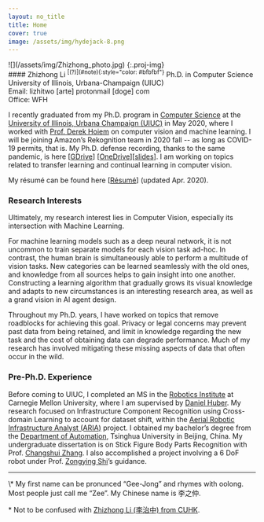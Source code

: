 ```yaml
---
layout: no_title
title: Home
cover: true
image: /assets/img/hydejack-8.png
---
```


<div>
<div class='proj-fig' markdown="1">
![](/assets/img/Zhizhong_photo.jpg)
{:.proj-img}
</div>
<div class='proj-mid'></div>
<div class='proj-txt' markdown="1">
#### Zhizhong Li <sup markdown="1">[(?)](#note){:style="color: #bfbfbf"}</sup>
Ph.D. in Computer Science<br>
University of Illinois, Urbana-Champaign (UIUC)<br>
Email: lizhitwo [arte] protonmail [doge] com<br>
Office: WFH
</div>
</div>

I recently graduated from my Ph.D. program in [Computer Science](http://cs.illinois.edu/) at the [University of Illinois, Urbana Champaign (UIUC)](http://illinois.edu/) in May 2020, where I worked with [Prof. Derek Hoiem](http://dhoiem.cs.illinois.edu/) on computer vision and machine learning. I will be joining Amazon’s Rekognition team in 2020 fall -- as long as COVID-19 permits, that is. My Ph.D. defense recording, thanks to the same pandemic, is here [[GDrive](https://drive.google.com/open?id=1vzBhrk580MLdoRceNp1YHEyk44qRoTAF)] [[OneDrive](https://1drv.ms/u/s!AtnPgzBCmDQvizYDvlMvJzUmHn_o?e=aUdztr)][[slides](/assets/pdf/Zhizhong_Defense_0325.pdf)]. I am working on topics related to transfer learning and continual learning in computer vision.

My résumé can be found here [[Résumé](/resume/)] (updated Apr. 2020).

### Research Interests

Ultimately, my research interest lies in Computer Vision, especially its intersection with Machine Learning. 

For machine learning models such as a deep neural network, it is not uncommon to train separate models for each vision task ad-hoc. In contrast, the human brain is simultaneously able to perform a multitude of vision tasks. New categories can be learned seamlessly with the old ones, and knowledge from all sources helps to gain insight into one another. Constructing a learning algorithm that gradually grows its visual knowledge and adapts to new circumstances is an interesting research area, as well as a grand vision in AI agent design.

Throughout my Ph.D. years, I have worked on topics that remove roadblocks for achieving this goal. Privacy or legal concerns may prevent past data from being retained, and limit in knowledge regarding the new task and the cost of obtaining data can degrade performance. Much of my research has involved mitigating these missing aspects of data that often occur in the wild.

### Pre-Ph.D. Experience

Before coming to UIUC, I completed an MS in the [Robotics Institute](http://ri.cmu.edu/) at Carnegie Mellon University, where I am supervised by [Daniel Huber](https://www.linkedin.com/in/daniel-huber-22b2631/). My research focused on Infrastructure Component Recognition using Cross-domain Learning to account for dataset shift, within the [Aerial Robotic Infrastructure Analyst (ARIA)](https://www.ri.cmu.edu/project/the-aerial-robotic-infrastructure-analyst-aria/) project. I obtained my bachelor’s degree from the [Department of Automation](http://www.au.tsinghua.edu.cn/publish/auen/index.html), Tsinghua University in Beijing, China. My undergraduate dissertation is on Stick Figure Body Parts Recognition with Prof. [Changshui Zhang](http://www.tsinghua.edu.cn/publish/auen/1713/2011/20110704140705068195236/20110704140705068195236_.html). I also accomplished a project involving a 6 DoF robot under Prof. [Zongying Shi](http://www.tsinghua.edu.cn/publish/au/1714/2011/20110419142544944882788/20110419142544944882788_.html)’s guidance.

<hr class="dingbat"/>
<a id="note"></a>
\* My first name can be pronunced “Gee-Jong” and rhymes with oolong. Most people just call me “Zee”. My Chinese name is 李之仲.

\* Not to be confused with [Zhizhong Li (李治中) from CUHK](https://zhizhong.li/).



